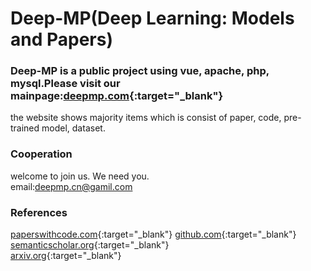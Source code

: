 # Deep-MP(Deep Learning: Models and Papers) 
### Deep-MP is a public project using vue, apache, php, mysql.Please visit our mainpage:[deepmp.com](www.deepmp.com){:target="_blank"}
the website shows majority items which is consist of paper, code, pre-trained model, dataset.


### Cooperation
welcome to join us. We need you.  
email:deepmp.cn@gamil.com  

### References
[paperswithcode.com](https://paperswithcode.com){:target="_blank"}
[github.com](https://github.com/){:target="_blank"}  
[semanticscholar.org](https://www.semanticscholar.org/){:target="_blank"}    
[arxiv.org](https://arxiv.org){:target="_blank"}  

